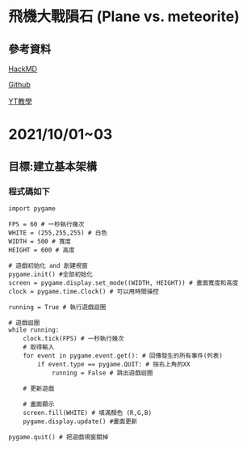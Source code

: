 # 飛機大戰隕石 (Plane vs. meteorite)
## 參考資料

[HackMD](https://hackmd.io/@Andy8787/rJKJUDm4Y/edit)

[Github](https://github.com/Andy87877/Pygame-Plane-Vs-Meteorite)

[YT教學](https://youtu.be/61eX0bFAsYs)

# 2021/10/01~03
## 目標:建立基本架構
### 程式碼如下
```python=
import pygame

FPS = 60 # 一秒執行幾次
WHITE = (255,255,255) # 白色
WIDTH = 500 # 寬度
HEIGHT = 600 # 高度

# 遊戲初始化 and 創建視窗
pygame.init() #全部初始化
screen = pygame.display.set_mode((WIDTH, HEIGHT)) # 畫面寬度和高度
clock = pygame.time.Clock() # 可以用時間操控

running = True # 執行遊戲迴圈

# 遊戲迴圈
while running:
    clock.tick(FPS) # 一秒執行幾次
    # 取得輸入
    for event in pygame.event.get(): # 回傳發生的所有事件(列表)
        if event.type == pygame.QUIT: # 按右上角的XX
            running = False # 跳出遊戲迴圈

    # 更新遊戲

    # 畫面顯示
    screen.fill(WHITE) # 填滿顏色 (R,G,B)
    pygame.display.update() #畫面更新

pygame.quit() # 把遊戲視窗關掉
```


